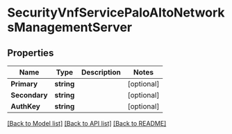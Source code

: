 # SecurityVnfServicePaloAltoNetworksManagementServer

## Properties

Name | Type | Description | Notes
------------ | ------------- | ------------- | -------------
**Primary** | **string** |  | [optional] 
**Secondary** | **string** |  | [optional] 
**AuthKey** | **string** |  | [optional] 

[[Back to Model list]](../README.md#documentation-for-models) [[Back to API list]](../README.md#documentation-for-api-endpoints) [[Back to README]](../README.md)


